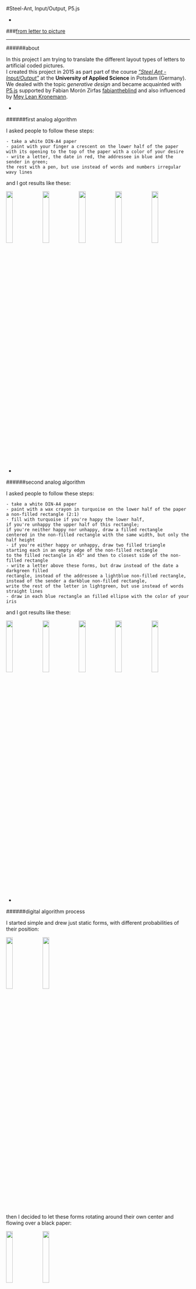 #Steel-Ant, Input/Output, P5.js

-

###[from letter to picture](http://logetcrea.github.io/from-letter-to-picture/index.html)

---

######about

In this project I am trying to translate the different layout types of letters to artificial coded  pictures.  
I created this project in 2015 as part part of the course [*"Steel Ant - Input/Output"*](https://github.com/FH-Potsdam/steel-ant-input-output) at the **University of Applied Science** in Potsdam (Germany).  
We dealed with the topic *generative design* and became acquainted with [P5.js](http://p5js.org/) supported by Fabian Morón Zirfas [fabiantheblind](https://github.com/fabiantheblind) and also influenced by [Mey Lean Kronemann](http://meyleankronemann.de/).

-
 
######first analog algorithm

I asked people to follow these steps:  

	- take a white DIN-A4 paper
	- paint with your finger a crescent on the lower half of the paper
	with its opening to the top of the paper with a color of your desire
	- write a letter, the date in red, the addressee in blue and the sender in green;
	the rest with a pen, but use instead of words and numbers irregular wavy lines
and I got results like these:

<img src="https://raw.githubusercontent.com/logetcrea/from-letter-to-picture/master/screenshots/1.version/4.JPG" width="19%"  />
<img src="https://raw.githubusercontent.com/logetcrea/from-letter-to-picture/master/screenshots/1.version/7.JPG" width="19%"  />
<img src="https://raw.githubusercontent.com/logetcrea/from-letter-to-picture/master/screenshots/1.version/2.JPG" width="19%"  />
<img src="https://raw.githubusercontent.com/logetcrea/from-letter-to-picture/master/screenshots/1.version/10.JPG" width="19%" />
<img src="https://raw.githubusercontent.com/logetcrea/from-letter-to-picture/master/screenshots/1.version/8.JPG" width="19%" />

-

######second analog algorithm

I asked people to follow these steps:  

	- take a white DIN-A4 paper
	- paint with a wax crayon in turquoise on the lower half of the paper
	a non-filled rectangle (2:1)
	- fill with turquoise if you're happy the lower half,
	if you're unhappy the upper half of this rectangle;
	if you're neither happy nor unhappy, draw a filled rectangle
	centered in the non-filled rectangle with the same width, but only the half height
	- if you're either happy or unhappy, draw two filled triangle
	starting each in an empty edge of the non-filled rectangle
	to the filled rectangle in 45° and then to closest side of the non-filled rectangle
	- write a letter above these forms, but draw instead of the date a darkgreen filled
	rectangle, instead of the addressee a lightblue non-filled rectangle,
	instead of the sender a darkblue non-filled rectangle,
	write the rest of the letter in lightgreen, but use instead of words straight lines
	- draw in each blue rectangle an filled ellipse with the color of your iris
and I got results like these:

<img src="https://raw.githubusercontent.com/logetcrea/from-letter-to-picture/master/screenshots/2.version/2.png" width="19%"  />
<img src="https://raw.githubusercontent.com/logetcrea/from-letter-to-picture/master/screenshots/2.version/4.png" width="19%"  />
<img src="https://raw.githubusercontent.com/logetcrea/from-letter-to-picture/master/screenshots/2.version/1.png" width="19%"  />
<img src="https://raw.githubusercontent.com/logetcrea/from-letter-to-picture/master/screenshots/2.version/3.png" width="19%"  />
<img src="https://raw.githubusercontent.com/logetcrea/from-letter-to-picture/master/screenshots/2.version/7.png" width="19%"  />

-

######digital algorithm process

I started simple and drew just static forms, with different probabilities of their position:

<img src="https://raw.githubusercontent.com/logetcrea/from-letter-to-picture/master/screenshots/digital-process/img (1).png" width="19%"  />
<img src="https://raw.githubusercontent.com/logetcrea/from-letter-to-picture/master/screenshots/digital-process/img (2).png" width="19%"  />  

then I decided to let these forms rotating around their own center and flowing over a black paper:

<img src="https://raw.githubusercontent.com/logetcrea/from-letter-to-picture/master/screenshots/digital-process/img (2) Kopie.png" width="19%" />
<img src="https://raw.githubusercontent.com/logetcrea/from-letter-to-picture/master/screenshots/digital-process/img (5).png" width="19%" />

I deleted the filling to get the forms lighter and changed the color and the opacity:

<img src="https://raw.githubusercontent.com/logetcrea/from-letter-to-picture/master/screenshots/digital-process/img (6).png" width="19%" />
<img src="https://raw.githubusercontent.com/logetcrea/from-letter-to-picture/master/screenshots/digital-process/img (7).png" width="19%" />  

I decided to change the format to square and again the background to white:

<img src="https://raw.githubusercontent.com/logetcrea/from-letter-to-picture/master/screenshots/digital-process/img (25).png" width="19%"  height="25%"/>
<img src="https://raw.githubusercontent.com/logetcrea/from-letter-to-picture/master/screenshots/digital-process/img (26).png" width="19%"  height="25%"/>

In the next steps I changed some values of the range and the rotation of the rectangles, refined the color choice and set the .js file to no background but wrote into the .html a black one. So if you safe via clicking "s" a generated picture, you'll get only the drawn picture as .png file.

-

######digital algorithm

The three rectangles symbolize the areas of the date, green, addressee, blue,  and the sender, violet.  
The startpositions of these rectangles depend on the probability for being there in normal kinds of letter layouts.  
The different movements symbolize the many different kinds of writing a letter.  

[algorithm](http://logetcrea.github.io/from-letter-to-picture/index.html)

-

######implementation

There are a lot opportunities to use my algorithm.  

use as carpet:  
<img src="https://raw.githubusercontent.com/logetcrea/from-letter-to-picture/master/screenshots/implementations/carpet.png" width="100%" />

use as lamp:  
<img src="https://raw.githubusercontent.com/logetcrea/from-letter-to-picture/master/screenshots/implementations/carpet, lamp.png" width="100%" />  

use as pool floor:  
<img src="https://raw.githubusercontent.com/logetcrea/from-letter-to-picture/master/screenshots/implementations/pool-floor.png" width="100%" />  

use as post card to pick up the main idea of a letter:  
<img src="https://raw.githubusercontent.com/logetcrea/from-letter-to-picture/master/screenshots/implementations/post-card.JPG" width="49.5%" />
<img src="https://raw.githubusercontent.com/logetcrea/from-letter-to-picture/master/screenshots/implementations/postcard.png" width="49.5%" /> 
  

My personal favorite is to transfer the picure into 3D. The different colors are different platforms with different lights and fountains if you use as fountain-light-installation:  
<img src="https://raw.githubusercontent.com/logetcrea/from-letter-to-picture/master/screenshots/implementations/fountain up.png" width="100%" />
<img src="https://raw.githubusercontent.com/logetcrea/from-letter-to-picture/master/screenshots/implementations/fountain.png" width="100%" />  

-

###### License


**©** 2015 Paul Klinski "logetcrea", University of Applied Sciences Potsdam (Germany).  
Permission is hereby granted, free of charge, to any person obtaining a copy of this software and associated documentation files (the "Software"), to deal in the Software without restriction, including without limitation the rights to use, copy, modify, merge, publish, distribute, sublicense, and/or sell copies of the Software, and to permit persons to whom the Software is furnished to do so, subject to the following conditions:  
The above copyright notice and this permission notice shall be included in all copies or substantial portions of the Software.  
THE SOFTWARE IS PROVIDED "AS IS", WITHOUT WARRANTY OF ANY KIND, EXPRESS OR IMPLIED, INCLUDING BUT NOT LIMITED TO THE WARRANTIES OF MERCHANTABILITY, FITNESS FOR A PARTICULAR PURPOSE AND NONINFRINGEMENT. IN NO EVENT SHALL THE AUTHORS OR COPYRIGHT HOLDERS BE LIABLE FOR ANY CLAIM, DAMAGES OR OTHER LIABILITY, WHETHER IN AN ACTION OF CONTRACT, TORT OR OTHERWISE, ARISING FROM, OUT OF OR IN CONNECTION WITH THE SOFTWARE OR THE USE OR OTHER DEALINGS IN THE SOFTWARE.

see also [http://www.opensource.org/licenses/mit-license.php](http://www.opensource.org/licenses/mit-license.php)
